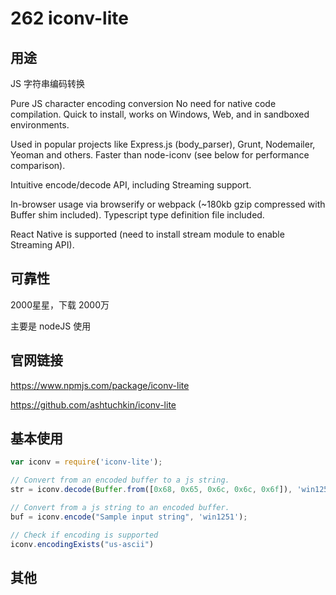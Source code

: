 # 262 iconv-lite

## 用途

JS 字符串编码转换

Pure JS character encoding conversion
No need for native code compilation. Quick to install, works on Windows, Web, and in sandboxed environments.

Used in popular projects like Express.js (body_parser), Grunt, Nodemailer, Yeoman and others.
Faster than node-iconv (see below for performance comparison).

Intuitive encode/decode API, including Streaming support.

In-browser usage via browserify or webpack (~180kb gzip compressed with Buffer shim included).
Typescript type definition file included.

React Native is supported (need to install stream module to enable Streaming API).

## 可靠性

2000星星，下载 2000万

主要是 nodeJS 使用

## 官网链接

https://www.npmjs.com/package/iconv-lite

https://github.com/ashtuchkin/iconv-lite

## 基本使用

```js
var iconv = require('iconv-lite');

// Convert from an encoded buffer to a js string.
str = iconv.decode(Buffer.from([0x68, 0x65, 0x6c, 0x6c, 0x6f]), 'win1251');

// Convert from a js string to an encoded buffer.
buf = iconv.encode("Sample input string", 'win1251');

// Check if encoding is supported
iconv.encodingExists("us-ascii")
```

## 其他
